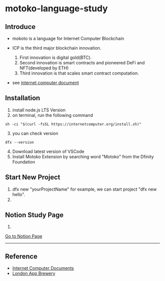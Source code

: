 # motoko-language-study

## Introduce
- mokoto is a language for Internet Computer Blockchain
- ICP is the third major blockchain innovation. 
  1. First innovation is digital gold(BTC).
  2. Second innovation is smart contracts and pioneered DeFi and NFT(developed by ETH)
  3. Third innovation is that scales smart contract computation.

- see [internet computer document](https://internetcomputer.org/docs/current/developer-docs/ic-overview)

## Installation 

1. install node.js LTS Version
2. on terminal, run the following command
``` 
sh -ci "$(curl -fsSL https://internetcomputer.org/install.sh)"
```
3. you can check version
```
dfx --version
```
4. Download latest version of VSCode
5. Install Motoko Extension by searching word "Motoko" from the Dfinity Foundation

## Start New Project
1. dfx new "yourProjectName"
for example, we can start project "dfx new hello".
2. 

## Notion Study Page
1. 
[Go to Notion Page ](https://buddhistrequiem.notion.site/ICP-Basic-Study-London-App-Brewery-613495ec7bfa44d8b04818adf5064332)

---
## Reference
* [Internet Computer Documents](https://smartcontracts.org/docs/introduction/welcome.html)
* [London App Brewery](https://www.youtube.com/watch?v=pWqbX372vrc&list=PLSzsOkUDsvdubXF5XGGPffyQJ5CVU_9_c&index=1)
